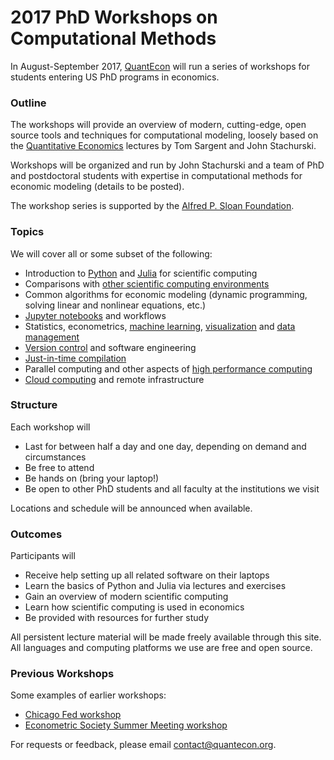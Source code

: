 
# 2017 PhD Workshops on Computational Methods

In August-September 2017, [QuantEcon](https://quantecon.org/) will run a
series of workshops for students entering US PhD programs in economics.

### Outline

The workshops will provide an overview of modern, cutting-edge, open source tools and techniques for
computational modeling, loosely based on the [Quantitative
Economics](https://lectures.quantecon.org/) lectures by Tom Sargent and John
Stachurski.  

Workshops will be organized and run by John Stachurski and a team of PhD
and postdoctoral students with expertise in computational methods for economic modeling (details to be posted).

The workshop series is supported by the [Alfred P.  Sloan Foundation](https://sloan.org/).

### Topics

We will cover all or some subset of the following:

* Introduction to [Python](https://www.python.org/) and [Julia](https://julialang.org/) for scientific computing
* Comparisons with [other scientific computing environments](https://www.mathworks.com/products/matlab.html)
* Common algorithms for economic modeling (dynamic programming, solving linear and nonlinear equations, etc.)
* [Jupyter notebooks](http://jupyter.org/) and workflows
* Statistics, econometrics, [machine learning](http://scikit-learn.org/stable/), [visualization](https://matplotlib.org/) and [data management](http://pandas.pydata.org/)
* [Version control](https://github.com/) and software engineering
* [Just-in-time compilation](https://en.wikipedia.org/wiki/Just-in-time_compilation)
* Parallel computing and other aspects of [high performance computing](https://aws.amazon.com/hpc/)
* [Cloud computing](https://aws.amazon.com/solutions) and remote infrastructure

### Structure

Each workshop will

* Last for between half a day and one day, depending on demand and circumstances
* Be free to attend
* Be hands on (bring your laptop!)
* Be open to other PhD students and all faculty at the institutions we visit

Locations and schedule will be announced when available.

### Outcomes

Participants will

* Receive help setting up all related software on their laptops
* Learn the basics of Python and Julia via lectures and exercises
* Gain an overview of modern scientific computing
* Learn how scientific computing is used in economics
* Be provided with resources for further study

All persistent lecture material will be made freely available through this
site.  All languages and computing platforms we use are free and open source.


### Previous Workshops

Some examples of earlier workshops:

* [Chicago Fed workshop](https://github.com/QuantEcon/ChicagoFed_workshop)
* [Econometric Society Summer Meeting workshop](https://github.com/QuantEcon/emet_summer_workshop)

For requests or feedback, please email contact@quantecon.org.
